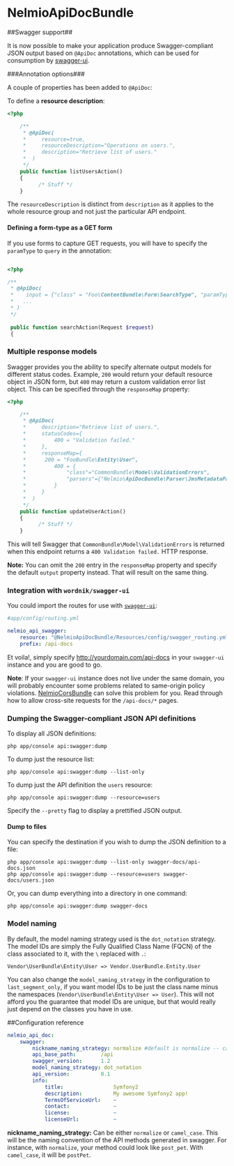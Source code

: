 NelmioApiDocBundle
===================

##Swagger support##

It is now possible to make your application produce Swagger-compliant JSON output based on `@ApiDoc` annotations, which can be used for consumption by [swagger-ui](https://github.com/wordnik/swagger-ui).

###Annotation options###

A couple of properties has been added to `@ApiDoc`:

To define a __resource description__:

```php
<?php

	/**
     * @ApiDoc(
     *     resource=true,
     *     resourceDescription="Operations on users.",
     *     description="Retrieve list of users."
     *  )
     */
	public function listUsersAction()
    {
          /* Stuff */
    }

```

The `resourceDescription` is distinct from `description` as it applies to the whole resource group and not just the particular API endpoint.

#### Defining a form-type as a GET form

If you use forms to capture GET requests, you will have to specify the `paramType` to `query` in the annotation:

```php

<?php

/**
 * @ApiDoc(
 *    input = {"class" = "Foo\ContentBundle\Form\SearchType", "paramType" = "query"},
 *   ...
 * )
 */
 
 public function searchAction(Request $request)
 {
```

### Multiple response models

Swagger provides you the ability to specify alternate output models for different status codes. Example, `200` would return your default resource object in JSON form, but `400` may return a custom validation error list object. This can be specified through the `responseMap` property:

```php
<?php

	/**
     * @ApiDoc(
     *     description="Retrieve list of users.",
     *     statusCodes={
     *         400 = "Validation failed."
     *     },
     *     responseMap={
     *     	200 = "FooBundle\Entity\User",
     *         400 = {
     *             "class"="CommonBundle\Model\ValidationErrors",
     *             "parsers"={"Nelmio\ApiDocBundle\Parser\JmsMetadataParser"}
     *         }
     *     }
     *  )
     */
	public function updateUserAction()
    {
          /* Stuff */
    }

```

This will tell Swagger that `CommonBundle\Model\ValidationErrors` is returned when this endpoint returns a `400 Validation failed.` HTTP response.

__Note:__ You can omit the `200` entry in the `responseMap` property and specify the default `output` property instead. That will result on the same thing.

### Integration with `wordnik/swagger-ui`

You could import the routes for use with [`swagger-ui`](https://github.com/wordnik/swagger-ui):

```yml
#app/config/routing.yml

nelmio_api_swagger:
    resource: "@NelmioApiDocBundle/Resources/config/swagger_routing.yml"
    prefix: /api-docs
```

Et voila!, simply specify http://yourdomain.com/api-docs in your `swagger-ui` instance and you are good to go.

__Note__: If your `swagger-ui` instance does not live under the same domain, you will probably encounter some problems related to same-origin policy violations. [NelmioCorsBundle](https://github.com/nelmio/NelmioCorsBundle) can solve this problem for you. Read through how to allow cross-site requests for the `/api-docs/*` pages.

### Dumping the Swagger-compliant JSON API definitions

To display all JSON definitions:

```
php app/console api:swagger:dump
```

To dump just the resource list:

```
php app/console api:swagger:dump --list-only
```

To dump just the API definition the `users` resource:

```
php app/console api:swagger:dump --resource=users
```

Specify the `--pretty` flag to display a prettified JSON output.

#### Dump to files

You can specify the destination if you wish to dump the JSON definition to a file:

```
php app/console api:swagger:dump --list-only swagger-docs/api-docs.json
php app/console api:swagger:dump --resource=users swagger-docs/users.json
```

Or, you can dump everything into a directory in one command:

```
php app/console api:swagger:dump swagger-docs
```

### Model naming

By default, the model naming strategy used is the `dot_notation` strategy. The model IDs are simply the Fully Qualified Class Name (FQCN) of the class associated to it, with the `\` replaced with `.`:

`Vendor\UserBundle\Entity\User => Vendor.UserBundle.Entity.User`

You can also change the `model_naming_strategy` in the configuration to `last_segment_only`, if you want model IDs to be just the class name minus the namespaces (`Vendor\UserBundle\Entity\User => User`). This will not afford you the guarantee that model IDs are unique, but that would really just depend on the classes you have in use.

##Configuration reference

```yml
nelmio_api_doc:
	swagger:
        nickname_naming_strategy: normalize #default is normalize -- can be omitted
        api_base_path:        /api
        swagger_version:      1.2
        model_naming_strategy: dot_notation
        api_version:          0.1
        info:
            title:                Symfony2
            description:          My awesome Symfony2 app!
            TermsOfServiceUrl:    ~
            contact:              ~
            license:              ~
            licenseUrl:           ~
```
__nickname_naming_strategy:__  Can be either `normalize` or `camel_case`.  This will be the naming convention of the API methods generated in swagger.
For instance, with `normalize`, your method could look like `post_pet`.  With `camel_case`, it will be `postPet`.
